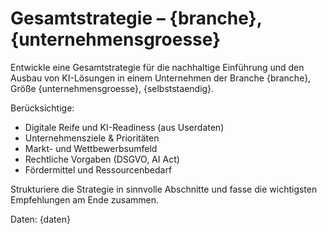 # Gesamtstrategie – {branche}, {unternehmensgroesse}

Entwickle eine Gesamtstrategie für die nachhaltige Einführung und den Ausbau von KI-Lösungen in einem Unternehmen der Branche {branche}, Größe {unternehmensgroesse}, {selbststaendig}.

Berücksichtige:
- Digitale Reife und KI-Readiness (aus Userdaten)
- Unternehmensziele & Prioritäten
- Markt- und Wettbewerbsumfeld
- Rechtliche Vorgaben (DSGVO, AI Act)
- Fördermittel und Ressourcenbedarf

Strukturiere die Strategie in sinnvolle Abschnitte und fasse die wichtigsten Empfehlungen am Ende zusammen.

Daten:
{daten}
